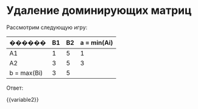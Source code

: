 # Удаление доминирующих матриц

Рассмотрим следующую игру:

| ������ | B1| B2| a = min(Ai) |
|---|---|---|---|
| A1 | 1| 5| 1 |
| A2 | 3| 5| 3 |
| b = max(Bi) | 3| 5|

Ответ:

{{variable2}}